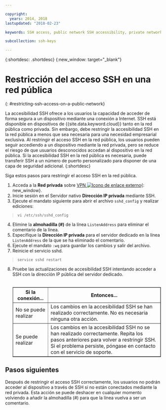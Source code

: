 ```yaml
---

copyright:
  years: 2014, 2018
lastupdated: "2018-02-23"

keywords: SSH access, public network SSH accessibility, private network

subcollection: ssh-keys

---
```


{:shortdesc: .shortdesc}
{:new_window: target="_blank"}

# Restricción del acceso SSH en una red pública
{: #restricting-ssh-access-on-a-public-network}

La accesibilidad SSH ofrece a los usuarios la capacidad de acceder de forma segura a un dispositivo mediante una conexión a Internet. SSH está disponible en dispositivos de {{site.data.keyword.cloud}} tanto en la red pública como privada. Sin embargo, debe restringir la accesibilidad SSH en la red pública a menos que sea necesaria para una necesidad empresarial exclusiva. Al restringir el acceso SSH en la red pública, los usuarios pueden seguir accediendo a un dispositivo mediante la red privada, pero se reduce el riesgo de que usuarios desconocidos accedan al dispositivo en la red pública. Si la accesibilidad SSH en la red pública es necesaria, puede transferir SSH a un número de puerto personalizado para disponer de una capa de seguridad adicional.
{:shortdesc}

Siga estos pasos para restringir el acceso SSH en la red pública.
1. Acceda a la **Red privada** sobre [VPN ![Icono de enlace externo](../../icons/launch-glyph.svg "Icono de enlace externo")](http://www.softlayer.com/vpn-access){: new_window}.
2. Inicie sesión en el Servidor nativo **Dirección IP privada** mediante SSH.
3. Ejecute el mandato siguiente para abrir el archivo `sshd_config` y realizar ediciones:
  > `vi /etc/ssh/sshd_config`
4. Elimine la **almohadilla (#)** de la línea `ListenAddress` para eliminar el comentario de la línea.
5. Especifique la **Dirección IP privada** para el servidor dedicado en la línea `ListenAddress` de la que se ha eliminado el comentario.
6. Ejecute el mandato `:wq` para guardar los cambios y salir del archivo.
7. Reinicie el servicio sshd.
  > `service sshd restart`
8. Pruebe las actualizaciones de accesibilidad SSH intentando acceder a SSH con la dirección IP pública del servidor dedicado.<br><br><table border="1"><tr><th>Si la conexión...</th><th>Entonces...</th></tr><tr><td>No se puede realizar</td><td>Los cambios en la accesibilidad SSH se han realizado correctamente. No es necesaria ninguna otra acción.</td></tr><tr><td>Se puede realizar</td><td>Los cambios en la accesibilidad SSH no se han realizado correctamente. Repita los pasos anteriores para volver a restringir SSH. Si el problema persiste, póngase en contacto con el servicio de soporte.</td></tr></table>

## Pasos siguientes

Después de restringir el acceso SSH correctamente, los usuarios no podrán acceder al dispositivo a través de SSH si no están conectados mediante la red privada. Esta acción se puede deshacer en cualquier momento volviendo a añadir la almohadilla (#) para que la línea vuelva a ser un comentario.
